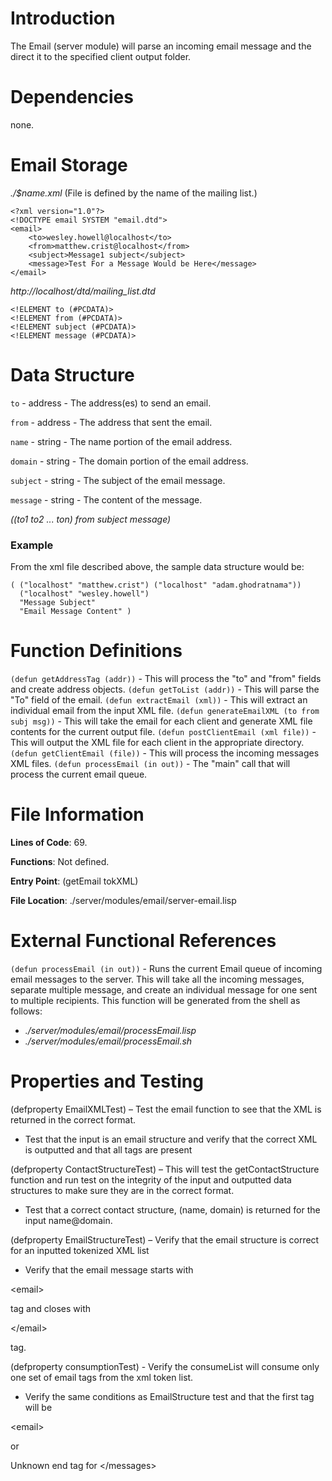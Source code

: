 # Introduction #

The Email (server module) will parse an incoming email message and the direct it to the specified client output folder.

# Dependencies #
none.

# Email Storage #

_./$name.xml_ (File is defined by the name of the mailing list.)
```
<?xml version="1.0"?>
<!DOCTYPE email SYSTEM "email.dtd">
<email>
	<to>wesley.howell@localhost</to>
	<from>matthew.crist@localhost</from>
	<subject>Message1 subject</subject>
	<message>Test For a Message Would be Here</message>
</email>
```

_http://localhost/dtd/mailing\_list.dtd_
```
<!ELEMENT to (#PCDATA)>
<!ELEMENT from (#PCDATA)>
<!ELEMENT subject (#PCDATA)>
<!ELEMENT message (#PCDATA)>
```

# Data Structure #
`to` - address - The address(es) to send an email.

`from` - address - The address that sent the email.

`name` - string - The name portion of the email address.

`domain` - string - The domain portion of the email address.

`subject` - string - The subject of the email message.

`message` - string - The content of the message.

_((to1 to2 ... ton) from subject message)_

### Example ###
From the xml file described above, the sample data structure would be:

```
( ("localhost" "matthew.crist") ("localhost" "adam.ghodratnama")) 
  ("localhost" "wesley.howell")
  "Message Subject"
  "Email Message Content" )
```

# Function Definitions #
`(defun getAddressTag (addr))` - This will process the "to" and "from" fields and create address objects.
`(defun getToList (addr))` - This will parse the "To" field of the email.
`(defun extractEmail (xml))` - This will extract an individual email from the input XML file.
`(defun generateEmailXML (to from subj msg))` - This will take the email for each client and generate XML file contents for the current output file.
`(defun postClientEmail (xml file))` - This will output the XML file for each client in the appropriate directory.
`(defun getClientEmail (file))` - This will process the incoming messages XML files.
`(defun processEmail (in out))` - The "main" call that will process the current email queue.

# File Information #
**Lines of Code**: 69.

**Functions**: Not defined.

**Entry Point**: (getEmail tokXML)

**File Location**: ./server/modules/email/server-email.lisp

# External Functional References #
`(defun processEmail (in out))` - Runs the current Email queue of incoming email messages to the server. This will take all the incoming messages, separate multiple message, and create an individual message for one sent to multiple recipients. This function will be generated from the shell as follows:

  * _./server/modules/email/processEmail.lisp_
  * _./server/modules/email/processEmail.sh_

# Properties and Testing #

(defproperty EmailXMLTest) – Test the email function to see that the XML is returned in the correct format.
  * Test that the input is an email structure and verify that the correct XML is outputted and that all tags are present

(defproperty ContactStructureTest) – This will test the getContactStructure function and run test on the integrity of the input and outputted data structures to make sure they are in the correct format.
  * Test that a correct contact structure, (name, domain) is returned for the input name@domain.

(defproperty EmailStructureTest) – Verify that the email structure is correct for an inputted tokenized XML list
  * Verify that the email message starts with 

&lt;email&gt;

 tag and closes with 

&lt;/email&gt;

 tag.

(defproperty consumptionTest) - Verify the consumeList will consume only one set of email tags from the xml token list.
  * Verify the same conditions as EmailStructure test and that the first tag will be 

&lt;email&gt;

 or 

Unknown end tag for &lt;/messages&gt;

